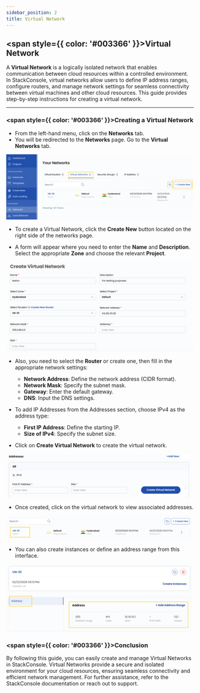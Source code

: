 ```yaml
---
sidebar_position: 2
title: Virtual Network
---
```


## <span style={{ color: '#003366' }}>Virtual Network</span>

A **Virtual Network** is a logically isolated network that enables communication between cloud resources within a controlled environment. In StackConsole, virtual networks allow users to define IP address ranges, configure routers, and manage network settings for seamless connectivity between virtual machines and other cloud resources. This guide provides step-by-step instructions for creating a virtual network.

------

### <span style={{ color: '#003366' }}>Creating a Virtual Network</span>

- From the left-hand menu, click on the **Networks** tab.
- You will be redirected to the **Networks** page. Go to the **Virtual Networks** tab.

![Virtual Networks Tab](images/vn_1.png)

- To create a Virtual Network, click the **Create New** button located on the right side of the networks page.

- A form will appear where you need to enter the **Name** and **Description**. Select the appropriate **Zone** and choose the relevant **Project**.

![Virtual Network Form](images/vn_2.png)

- Also, you need to select the **Router** or create one, then fill in the appropriate network settings:
  - **Network Address**: Define the network address (CIDR format).
  - **Network Mask**: Specify the subnet mask.
  - **Gateway**: Enter the default gateway.
  - **DNS**: Input the DNS settings.

- To add IP Addresses from the Addresses section, choose IPv4 as the address type:
  - **First IP Address**: Define the starting IP.
  - **Size of IPv4**: Specify the subnet size.

- Click on **Create Virtual Network** to create the virtual network.

![Create Virtual Network](images/vn_3.png)

- Once created, click on the virtual network to view associated addresses.

![View Virtual Network](images/vn_4.png)

- You can also create instances or define an address range from this interface.

![Virtual Network Interface](images/vn_5.png)

### <span style={{ color: '#003366' }}>Conclusion</span>

By following this guide, you can easily create and manage Virtual Networks in StackConsole. Virtual Networks provide a secure and isolated environment for your cloud resources, ensuring seamless connectivity and efficient network management. For further assistance, refer to the StackConsole documentation or reach out to support.
